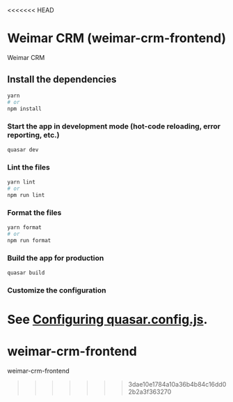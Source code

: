 <<<<<<< HEAD
# Weimar CRM (weimar-crm-frontend)

Weimar CRM

## Install the dependencies
```bash
yarn
# or
npm install
```

### Start the app in development mode (hot-code reloading, error reporting, etc.)
```bash
quasar dev
```


### Lint the files
```bash
yarn lint
# or
npm run lint
```


### Format the files
```bash
yarn format
# or
npm run format
```



### Build the app for production
```bash
quasar build
```

### Customize the configuration
See [Configuring quasar.config.js](https://v2.quasar.dev/quasar-cli-vite/quasar-config-js).
=======
# weimar-crm-frontend
weimar-crm-frontend
>>>>>>> 3dae10e1784a10a36b4b84c16dd02b2a3f363270
